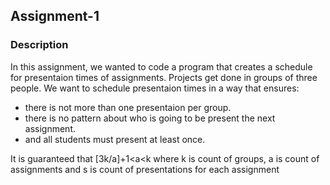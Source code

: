## Assignment-1
### Description
In this assignment, we wanted to code a program that creates a schedule for presentaion times of assignments. 
Projects get done in groups of three people. We want to schedule presentaion times in a way that ensures:
* there is not more than one presentaion per group.
* there is no pattern about who is going to be present the next assignment.
* and all students must present at least once.

It is guaranteed that [3k/a]+1<a<k where k is count of groups, a is count of assignments and s is count of presentations for each assignment
